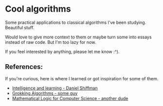 # Cool algorithms

Some practical applications to classical algorithms I've been studying. Beautiful stuff.

Would love to give more context to them or maybe turn some into essays instead of raw code. But I'm too lazy for now.

If you feel interested by anything, please let me know :^).

## References:
If you're curious, here is where I learned or got inspiration for some of them.
    
* [Intelligence and learning - Daniel Shiffman](https://www.youtube.com/playlist?list=PLRqwX-V7Uu6YJ3XfHhT2Mm4Y5I99nrIKX)
* [Grokking Algorithms - some guy](https://www.amazon.com/Grokking-Algorithms-illustrated-programmers-curious/dp/1617292230)
* [Mathematical Logic for Computer Science - another dude](https://www.amazon.com/Mathematical-Logic-Computer-Science-Third/dp/1447141288)
